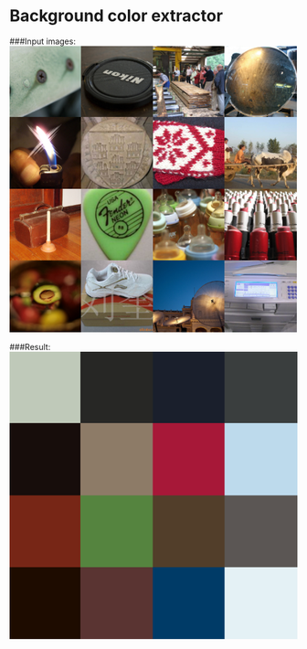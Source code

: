# Background color extractor

###Input images: 
![input images](examples/original_images.png)

###Result: 
![result images](examples/extracted_images.png)
